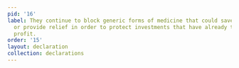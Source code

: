 ```yaml
---
pid: '16'
label: They continue to block generic forms of medicine that could save people’s lives
  or provide relief in order to protect investments that have already turned a substantial
  profit.
order: '15'
layout: declaration
collection: declarations
---
```


